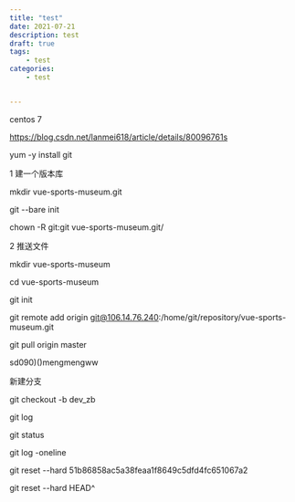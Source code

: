 ```yaml
---
title: "test"
date: 2021-07-21
description: test
draft: true
tags:
    - test
categories:
    - test


---
```


centos  7	

https://blog.csdn.net/lanmei618/article/details/80096761s		

yum -y install git 

 

1 建一个版本库

mkdir vue-sports-museum.git

git --bare init

chown -R git:git vue-sports-museum.git/

2 推送文件

mkdir vue-sports-museum

  cd vue-sports-museum  

 git init

git remote add origin git@106.14.76.240:/home/git/repository/vue-sports-museum.git

git pull origin master

sd090)()mengmengww

新建分支

 git checkout -b dev_zb

git log

git status

git log -oneline

git reset --hard 51b86858ac5a38feaa1f8649c5dfd4fc651067a2

git reset --hard HEAD^